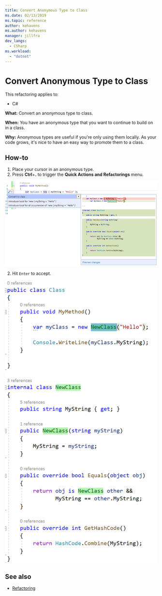 ```yaml
---
title: Convert Anonymous Type to Class
ms.date: 02/13/2019
ms.topic: reference
author: kehavens
ms.author: kehavens
manager: jillfra
dev_langs:
  - CSharp
ms.workload:
  - "dotnet"
---
```

# Convert Anonymous Type to Class

This refactoring applies to:

- C#

**What:** Convert an anonymous type to class.

**When:** You have an anonymous type that you want to continue to build on in a class.

**Why:** Anonymous types are useful if you're only using them locally. As your code grows, it's nice to have an easy way to promote them to a class.

## How-to

1. Place your cursor in an anonymous type.
2. Press **Ctrl**+**.** to trigger the **Quick Actions and Refactorings** menu.

![Convert Anonymous Type to Class](media/convert-anon-to-class.png)

2. Hit `Enter` to accept.

![Convert Anonymous Type to Class accepted](media/convert-anon-to-class-complete.png)

## See also

- [Refactoring](../refactoring-in-visual-studio.md)
